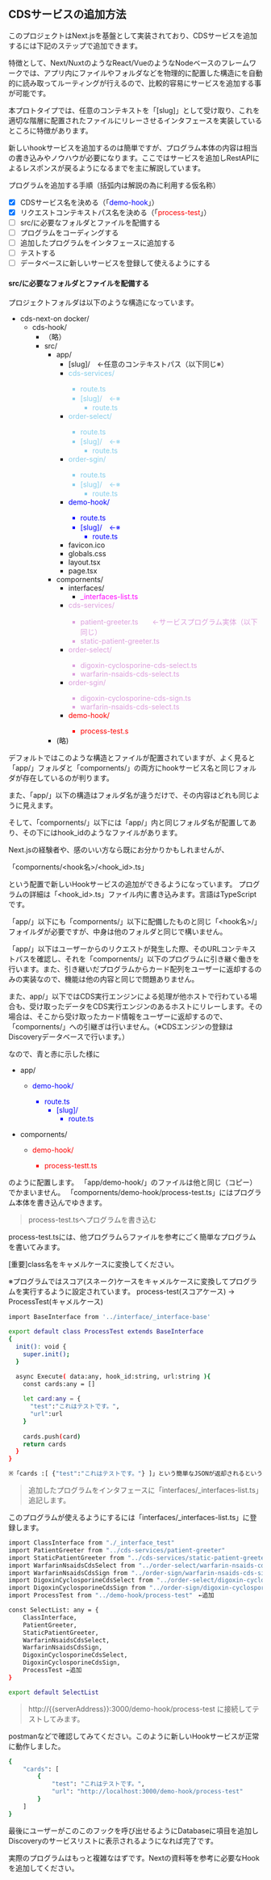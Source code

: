 ## CDSサービスの追加方法
このプロジェクトはNext.jsを基盤として実装されており、CDSサービスを追加するには下記のステップで追加できます。　

特徴として、Next/NuxtのようなReact/VueのようなNodeベースのフレームワークでは、アプリ内にファイルやフォルダなどを物理的に配置した構造にを自動的に読み取ってルーティングが行えるので、比較的容易にサービスを追加する事が可能です。　

本プロトタイプでは、任意のコンテキストを「[slug]」として受け取り、これを適切な階層に配置されたファイルにリレーさせるインタフェースを実装しているところに特徴があります。

新しいhookサービスを追加するのは簡単ですが、プログラム本体の内容は相当の書き込みやノウハウが必要になります。ここではサービスを追加しRestAPIによるレスポンスが戻るようになるまでを主に解説しています。


プログラムを追加する手順（括弧内は解説の為に利用する仮名称）
- [x] CDSサービス名を決める（「<span style="color: blue; ">demo-hook</span>」）
- [x] リクエストコンテキストパス名を決める（「<span style="color: red; ">process-test</span>」）
- [ ] src/に必要なフォルダとファイルを配備する
- [ ] プログラムをコーディングする
- [ ] 追加したプログラムをインタフェースに追加する
- [ ] テストする
- [ ] データベースに新しいサービスを登録して使えるようにする

#### src/に必要なフォルダとファイルを配備する

プロジェクトフォルダは以下のような構造になっています。
- cds-next-on docker/
    - cds-hook/
        - （略）
        - src/
            - app/
                - [slug]/　←任意のコンテキストパス（以下同じ※）
                - <span style="color: skyblue; ">cds-services/
                    - route.ts
                    - [slug]/　←※
                        - route.ts
                - <span style="color: skyblue; ">order-select/
                    - route.ts
                    - [slug]/　←※
                        - route.ts
                - <span style="color: skyblue; ">order-sgin/
                    - route.ts
                    - [slug]/　←※
                        - route.ts
                - <span style="color: blue; ">demo-hook/
                    - route.ts
                    - [slug]/　←※
                        - route.ts
                - favicon.ico
                - globals.css
                - layout.tsx
                - page.tsx
            - compornents/
                - interfaces/
                    - <span style="color: magenta; ">_interfaces-list.ts
                - <span style="color: plum; ">cds-services/
                    - patient-greeter.ts　　←サービスプログラム実体（以下同じ）
                    - static-patient-greeter.ts
                - <span style="color: plum; ">order-select/
                    - digoxin-cyclosporine-cds-select.ts
                    - warfarin-nsaids-cds-select.ts
                - <span style="color: plum; ">order-sgin/
                    - digoxin-cyclosporine-cds-sign.ts
                    - warfarin-nsaids-cds-select.ts
                - <span style="color: red; ">demo-hook/
                    - process-test.s
            - (略)

デフォルトではこのような構造とファイルが配置されていますが、よく見ると「app/」フォルダと「compornents/」の両方にhookサービス名と同じフォルダが存在しているのが判ります。

また、「app/」以下の構造はフォルダ名が違うだけで、その内容はどれも同じように見えます。

そして、「compornents/」以下には「app/」内と同じフォルダ名が配置してあり、その下にはhook_idのようなファイルがあります。

Next.jsの経験者や、感のいい方なら既にお分かりかもしれませんが、

「compornents/<hook名>/<hook_id>.ts」

という配置で新しいHookサービスの追加ができるようになっています。
プログラムの詳細は「<hook_id>.ts」ファイル内に書き込みます。言語はTypeScriptです。

「app/」以下にも「compornents/」以下に配備したものと同じ「<hook名>/」フォイルダが必要ですが、中身は他のフォルダと同じで構いません。

「app/」以下はユーザーからのリクエストが発生した際、そのURLコンテキストパスを確認し、それを「compornents/」以下のプログラムに引き継ぐ働きを行います。また、引き継いだプログラムからカード配列をユーザーに返却するのみの実装なので、機能は他の内容と同じで問題ありません。

また、app/」以下ではCDS実行エンジンによる処理が他ホストで行わている場合も、受け取ったデータをCDS実行エンジンのあるホストにリレーします。その場合は、そこから受け取ったカード情報をユーザーに返却するので、「compornents/」への引継ぎは行いません。（※CDSエンジンの登録はDiscoveryデータベースで行います。）


なので、青と赤に示した様に

- app/
    - <span style="color: blue; ">demo-hook/
         - route.ts
            - [slug]/
                - route.ts

- compornents/
    - <span style="color: red; ">demo-hook/
        - process-testt.ts

のように配置します。
「app/demo-hook/」のファイルは他と同じ（コピー）でかまいません。
「compornents/demo-hook/process-test.ts」にはプログラム本体を書き込んでゆきます。

> process-test.tsへプログラムを書き込む

process-test.tsには、他プログラムらファイルを参考にごく簡単なプログラムを書いてみます。

[重要]class名をキャメルケースに変換してください。

※プログラムではスコア(スネーク)ケースをキャメルケースに変換してプログラムを実行するように設定されています。
process-test(スコアケース) → ProcessTest(キャメルケース)

```bash
import BaseInterface from '../interface/_interface-base'

export default class ProcessTest extends BaseInterface
{
  init(): void {
    super.init();
  }

  async Execute( data:any, hook_id:string, url:string ){
    const cards:any = []
    
    let card:any = {
      "test":"これはテストです。",
      "url":url 
    }
    
    cards.push(card)
    return cards
  }
}

※「cards :[ {"test":"これはテストです。"} ]」という簡単なJSONが返却されるという事になります。
```

> 追加したプログラムをインタフェースに「interfaces/_interfaces-list.ts」追記します。

このプログラムが使えるようにするには「interfaces/_interfaces-list.ts」に登録します。
```bash
import ClassInterface from "./_interface_test"
import PatientGreeter from "../cds-services/patient-greeter"
import StaticPatientGreeter from "../cds-services/static-patient-greeter"
import WarfarinNsaidsCdsSelect from "../order-select/warfarin-nsaids-cds-select"
import WarfarinNsaidsCdsSign from "../order-sign/warfarin-nsaids-cds-sign"
import DigoxinCyclosporineCdsSelect from "../order-select/digoxin-cyclosporine-cds-select"
import DigoxinCyclosporineCdsSign from "../order-sign/digoxin-cyclosporine-cds-sign"
import ProcessTest from "../demo-hook/process-test"　←追加

const SelectList: any = {
    ClassInterface,
    PatientGreeter,
    StaticPatientGreeter,
    WarfarinNsaidsCdsSelect,
    WarfarinNsaidsCdsSign,
    DigoxinCyclosporineCdsSelect,
    DigoxinCyclosporineCdsSign,
    ProcessTest ←追加
}

export default SelectList

```
> http://{{serverAddress}}:3000/demo-hook/process-test に接続してテストしてみます。

postmanなどで確認してみてください。このように新しいHookサービスが正常に動作しました。

```bash
{
    "cards": [
        {
            "test": "これはテストです。",
            "url": "http://localhost:3000/demo-hook/process-test"
        }
    ]
}
```
最後にユーザーがこのこのフックを呼び出せるようにDatabaseに項目を追加しDiscoveryのサービスリストに表示されるようになれば完了です。

実際のプログラムはもっと複雑なはずです。Nextの資料等を参考に必要なHookを追加してください。


